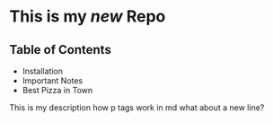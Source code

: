 This is my ***new*** Repo
=========================

## Table of Contents

- Installation
- Important Notes
- Best Pizza in Town

This is my description how p tags work in md
what about a new line?



